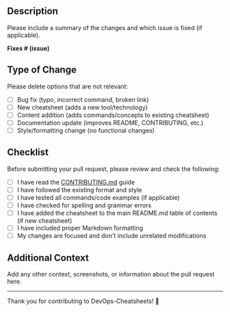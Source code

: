 ## Description

Please include a summary of the changes and which issue is fixed (if applicable).

**Fixes # (issue)**

## Type of Change

Please delete options that are not relevant:

- [ ] Bug fix (typo, incorrect command, broken link)
- [ ] New cheatsheet (adds a new tool/technology)
- [ ] Content addition (adds commands/concepts to existing cheatsheet)
- [ ] Documentation update (improves README, CONTRIBUTING, etc.)
- [ ] Style/formatting change (no functional changes)

## Checklist

Before submitting your pull request, please review and check the following:

- [ ] I have read the [CONTRIBUTING.md](../CONTRIBUTING.md) guide
- [ ] I have followed the existing format and style
- [ ] I have tested all commands/code examples (if applicable)
- [ ] I have checked for spelling and grammar errors
- [ ] I have added the cheatsheet to the main README.md table of contents (if new cheatsheet)
- [ ] I have included proper Markdown formatting
- [ ] My changes are focused and don't include unrelated modifications

## Additional Context

Add any other context, screenshots, or information about the pull request here.

---

Thank you for contributing to DevOps-Cheatsheets! 🙏
